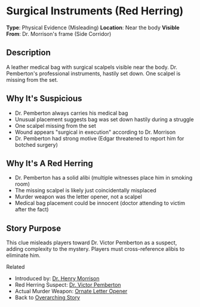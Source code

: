 # Surgical Instruments (Red Herring)

**Type**: Physical Evidence (Misleading)
**Location**: Near the body
**Visible From**: Dr. Morrison's frame (Side Corridor)

## Description

A leather medical bag with surgical scalpels visible near the body. Dr. Pemberton's professional instruments, hastily set down. One scalpel is missing from the set.

## Why It's Suspicious

- Dr. Pemberton always carries his medical bag
- Unusual placement suggests bag was set down hastily during a struggle
- One scalpel missing from the set
- Wound appears "surgical in execution" according to Dr. Morrison
- Dr. Pemberton had strong motive (Edgar threatened to report him for botched surgery)

## Why It's A Red Herring

- Dr. Pemberton has a solid alibi (multiple witnesses place him in smoking room)
- The missing scalpel is likely just coincidentally misplaced
- Murder weapon was the letter opener, not a scalpel
- Medical bag placement could be innocent (doctor attending to victim after the fact)

## Story Purpose

This clue misleads players toward Dr. Victor Pemberton as a suspect, adding complexity to the mystery. Players must cross-reference alibis to eliminate him.

Related

- Introduced by: [Dr. Henry Morrison](../Scenes/PhotoFrame/DrHenryMorrison/Dr_Henry_Morrison.md)
- Red Herring Suspect: [Dr. Victor Pemberton](./Dr_Victor_Pemberton.md)
- Actual Murder Weapon: [Ornate Letter Opener](./Ornate_Letter_Opener.md)
- Back to [Overarching Story](./OverarchingStory.md)
